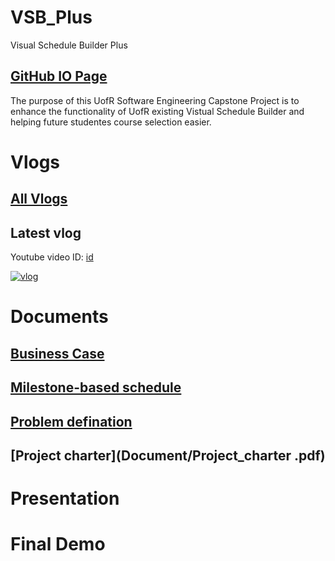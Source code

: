 # VSB_Plus

Visual Schedule Builder Plus

## [GitHub IO Page](https://yang242j.github.io/VSB_Plus)

The purpose of this UofR Software Engineering Capstone Project is to enhance the functionality of UofR existing Vistual Schedule Builder and helping future studentes course selection easier.

# Vlogs

## [All Vlogs](Document/Vlogs/vlog.md)

## Latest vlog
[id]: y45IOaX7iNw

Youtube video ID: [id]

[![vlog](https://img.youtube.com/vi/[id]/0.jpg)](https://www.youtube.com/watch?/v=[id])

# Documents

## [Business Case](Document/Business_case.pdf)

## [Milestone-based schedule](Document/Milestone_based_schedule.pdf)

## [Problem defination](Document/Problem_definition.md)

## [Project charter](Document/Project_charter .pdf)

# Presentation

# Final Demo
